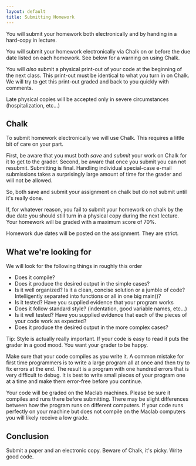 ```yaml
---
layout: default
title: Submitting Homework
---
```


You will submit your homework both electronically and by handing in a hard-copy in lecture. 

You will submit your homework electronically via Chalk on or before the due date listed on each homework. See below for a warning on using Chalk.

You will *also* submit a physical print-out of your code at the beginning of the next class. This print-out must be identical to what you turn in on Chalk. We will try to get this print-out graded and back to you quickly with comments.  

Late physical copies will be accepted only in severe circumstances (hospitalization, etc...)

Chalk
-----

To submit homework electronically we will use Chalk. This requires a little bit of care on your part. 

First, be aware that you must both *save* and *submit* your work on Chalk for it to get to the grader. Second, be aware that once you submit you can not resubmit. Submitting is final. Handling individual special-case e-mail submissions takes a surprisingly large amount of time for the grader and will not be allowed. 

So, both save and submit your assignment on chalk but do not submit until it's really done.

If, for whatever reason, you fail to submit your homework on chalk by the due date you should still turn in a physical copy during the next lecture. Your homework will be graded with a maximum score of 70%. 

Homework due dates will be posted on the assignment. They are strict. 

What we're looking for
----------------------

We will look for the following things in roughly this order

 * Does it compile?
 * Does it produce the desired output in the simple cases?
 * Is it well organized? Is it a clean, concise solution or a jumble of code? Intelligently separated into functions or all in one big main()?
 * Is it tested? Have you supplied evidence that your program works
 * Does it follow standard style? (indentation, good variable names, etc...)
 * Is it well tested? Have you supplied evidence that each of the pieces of
 your code work as expected?
 * Does it produce the desired output in the more complex cases?

Tip: Style is actually really important. If your code is easy to read it puts the grader in a good mood. You want your grader to be happy.

Make sure that your code compiles as you write it. A common mistake for first time programmers is to write a large program all at once and then try to fix errors at the end. The result is a program with one hundred errors that is very difficult to debug. It is best to write small pieces of your program one at a time and make them error-free before you continue. 

Your code will be graded on the Maclab machines. Please be sure it compiles and runs there before submitting. There may be slight differences between how the program runs on different computers. If your code runs perfectly on your machine but does not compile on the Maclab computers you will likely receive a low grade.  

Conclusion
----------

Submit a paper and an electronic copy. Beware of Chalk, it's picky. Write good code.
